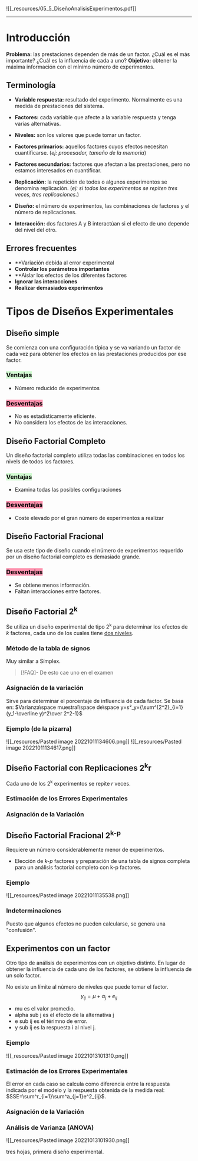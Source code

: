 ![[_resources/05_5_DiseñoAnalisisExperimentos.pdf]]

---

# Introducción
**Problema:** las prestaciones dependen de más de un factor. ¿Cuál es el más importante? ¿Cuál es la influencia de cada a uno?
**Objetivo:** obtener la máxima información con el mínimo número de experimentos.




## Terminología
- **Variable respuesta:** resultado del experimento. Normalmente es una medida de prestaciones del sistema.
- **Factores:** cada variable que afecte a la variable respuesta y tenga varias alternativas.
- **Niveles:** son los valores que puede tomar un factor.

- **Factores primarios:** aquellos factores cuyos efectos necesitan cuantificarse. (*ej: procesador, tamaño de la memoria*)
- **Factores secundarios:** factores que afectan a las prestaciones, pero no estamos interesados en cuantificar.

- **Replicación:** la repetición de todos o algunos experimentos se denomina replicación. (*ej: si todos los experimentos se repiten tres veces, tres replicaciones.*)
- **Diseño:** el número de experimentos, las combinaciones de factores y el número de replicaciones.
- **Interacción:** dos factores A y B interactúan si el efecto de uno depende del nivel del otro.


## Errores frecuentes
- **Variación debida al error experimental
- **Controlar los parámetros importantes**
- **Aislar los efectos de los diferentes factores
- **Ignorar las interacciones**
- **Realizar demasiados experimentos**

# Tipos de Diseños Experimentales
## Diseño simple
Se comienza con una configuración típica y se va variando un factor de cada vez para obtener los efectos en las prestaciones producidos por ese factor.

### <mark style="background: #BBFABBA6;">Ventajas</mark>
- Número reducido de experimentos

### <mark style="background: #FF5582A6;">Desventajas</mark>
- No es estadísticamente eficiente.
- No considera los efectos de las interacciones.

## Diseño Factorial Completo
Un diseño factorial completo utiliza todas las combinaciones en todos los nivels de todos los factores.

### <mark style="background: #BBFABBA6;">Ventajas</mark>
- Examina todas las posibles configuraciones

### <mark style="background: #FF5582A6;">Desventajas</mark>
- Coste elevado por el gran número de experimentos a realizar

## Diseño Factorial Fracional
Se usa este tipo de diseño cuando el número de experimentos requerido por un diseño factorial completo es demasiado grande.

### <mark style="background: #FF5582A6;">Desventajas</mark>
- Se obtiene menos información.
- Faltan interacciones entre factores.

## Diseño Factorial 2<sup>k</sup>
Se utiliza un diseño experimental de tipo 2<sup>k</sup> para determinar los efectos de *k* factores, cada uno de los cuales tiene <u>dos niveles</u>.

### Método de la tabla de signos
Muy similar a Símplex.
> [!FAQ]- De esto cae uno en el examen

### Asignación de la variación
Sirve para determinar el porcentaje de influencia de cada factor.
Se basa en: $Varianza\space muestral\space de\space y=s²_y={\sum^{2^2}_{i=1}(y_1-\overline y)^2\over 2^2-1}$

### Ejemplo (de la pizarra)
![[_resources/Pasted image 20221011134606.png]]
![[_resources/Pasted image 20221011134617.png]]

## Diseño Factorial con Replicaciones 2<sup>k</sup>r
Cada uno de los 2<sup>k</sup> experimentos se repite *r* veces.

### Estimación de los Errores Experimentales

### Asignación de la Variación


## Diseño Factorial Fracional 2<sup>k-p</sup>
Requiere un número considerablemente menor de experimentos.
- Elección de *k-p* factores y preparación de una tabla de signos completa para un análisis factorial completo con k-p factores.

### Ejemplo
![[_resources/Pasted image 20221011135538.png]]


### Indeterminaciones
Puesto que algunos efectos no pueden calcularse, se genera una "confusión". 


## Experimentos con un factor
Otro tipo de análisis de experimentos con un objetivo distinto. En lugar de obtener la influencia de cada uno de los factores, se obtiene la influencia de un solo factor.

No existe un límite al número de niveles que puede tomar el factor.
$$y_{ij}=\mu+\alpha_{j}+e_{ij}$$
- mu es el valor promedio.
- alpha sub j es el efecto de la alternativa j
- e sub ij es el térimno de error.
- y sub ij es la respuesta i al nivel j.

### Ejemplo
![[_resources/Pasted image 20221013101310.png]]

### Estimación de los Errores Experimentales
El error en cada caso se calcula como diferencia entre la respuesta indicada por el modelo y la respuesta obtenida de la medida real: $SSE=\sum^r_{i=1}\sum^a_{j=1}e^2_{ij}$.

### Asignación de la Variación

### Análisis de Varianza (ANOVA)
![[_resources/Pasted image 20221013101930.png]]

tres hojas, primera diseño experimental.